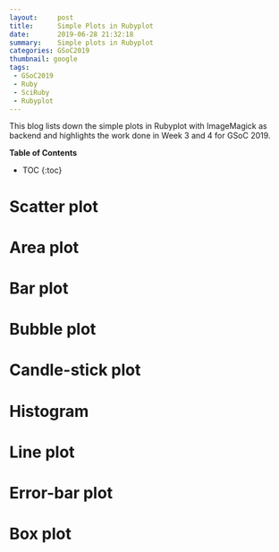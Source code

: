 ```yaml
---
layout:     post
title:      Simple Plots in Rubyplot
date:       2019-06-28 21:32:18
summary:    Simple plots in Rubyplot
categories: GSoC2019
thumbnail: google
tags:
 - GSoC2019
 - Ruby
 - SciRuby
 - Rubyplot
---
```

This blog lists down the simple plots in Rubyplot with ImageMagick as backend and highlights the work done in Week 3 and 4 for GSoC 2019.  
  
**Table of Contents**
* TOC
{:toc}

# Scatter plot

# Area plot
# Bar plot
# Bubble plot
# Candle-stick plot
# Histogram
# Line plot
# Error-bar plot
# Box plot
